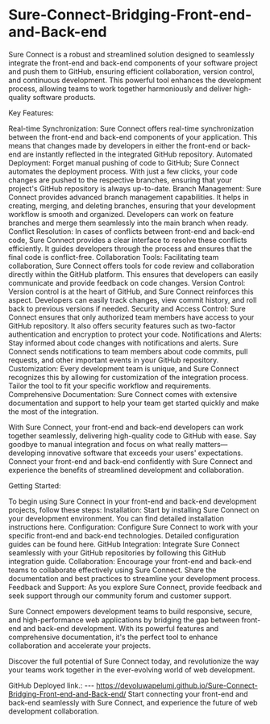 # Sure-Connect-Bridging-Front-end-and-Back-end
Sure Connect is a robust and streamlined solution designed to seamlessly integrate the front-end and back-end components of your software project and push them to GitHub, ensuring efficient collaboration, version control, and continuous development. 
This powerful tool enhances the development process, allowing teams to work together harmoniously and deliver high-quality software products.

Key Features:

Real-time Synchronization: Sure Connect offers real-time synchronization between the front-end and back-end components of your application. This means that changes made by developers in either the front-end or back-end are instantly reflected in the integrated GitHub repository.
Automated Deployment: Forget manual pushing of code to GitHub; Sure Connect automates the deployment process. With just a few clicks, your code changes are pushed to the respective branches, ensuring that your project's GitHub repository is always up-to-date.
Branch Management: Sure Connect provides advanced branch management capabilities. It helps in creating, merging, and deleting branches, ensuring that your development workflow is smooth and organized. Developers can work on feature branches and merge them seamlessly into the main branch when ready.
Conflict Resolution: In cases of conflicts between front-end and back-end code, Sure Connect provides a clear interface to resolve these conflicts efficiently. It guides developers through the process and ensures that the final code is conflict-free.
Collaboration Tools: Facilitating team collaboration, Sure Connect offers tools for code review and collaboration directly within the GitHub platform. This ensures that developers can easily communicate and provide feedback on code changes.
Version Control: Version control is at the heart of GitHub, and Sure Connect reinforces this aspect. Developers can easily track changes, view commit history, and roll back to previous versions if needed.
Security and Access Control: Sure Connect ensures that only authorized team members have access to your GitHub repository. It also offers security features such as two-factor authentication and encryption to protect your code.
Notifications and Alerts: Stay informed about code changes with notifications and alerts. Sure Connect sends notifications to team members about code commits, pull requests, and other important events in your GitHub repository.
Customization: Every development team is unique, and Sure Connect recognizes this by allowing for customization of the integration process. Tailor the tool to fit your specific workflow and requirements.
Comprehensive Documentation: Sure Connect comes with extensive documentation and support to help your team get started quickly and make the most of the integration.

With Sure Connect, your front-end and back-end developers can work together seamlessly, delivering high-quality code to GitHub with ease. Say goodbye to manual integration and focus on what really matters—developing innovative software that exceeds your users' expectations. Connect your front-end and back-end confidently with Sure Connect and experience the benefits of streamlined development and collaboration.

Getting Started:

To begin using Sure Connect in your front-end and back-end development projects, follow these steps:
Installation: Start by installing Sure Connect on your development environment. You can find detailed installation instructions here.
Configuration: Configure Sure Connect to work with your specific front-end and back-end technologies. Detailed configuration guides can be found here.
GitHub Integration: Integrate Sure Connect seamlessly with your GitHub repositories by following this GitHub integration guide.
Collaboration: Encourage your front-end and back-end teams to collaborate effectively using Sure Connect. Share the documentation and best practices to streamline your development process.
Feedback and Support: As you explore Sure Connect, provide feedback and seek support through our community forum and customer support.

Sure Connect empowers development teams to build responsive, secure, and high-performance web applications by bridging the gap between front-end and back-end development. With its powerful features and comprehensive documentation, it's the perfect tool to enhance collaboration and accelerate your projects.

Discover the full potential of Sure Connect today, and revolutionize the way your teams work together in the ever-evolving world of web development.

GitHub Deployed link.: ---  https://devoluwapelumi.github.io/Sure-Connect-Bridging-Front-end-and-Back-end/
Start connecting your front-end and back-end seamlessly with Sure Connect, and experience the future of web development collaboration.
